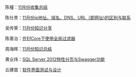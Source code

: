陈槿：[11月份收集总结](陈槿/index.md)

陈仕贵：[11月份ip地址、域名、DNS、URL（即网址)的区别与联系](陈仕贵/index.md)

吴传荣：[11月份知识分享](吴传荣/index.md)

陈善治：[在EfCore下使用全局过滤器](陈善治/index.md)

周海辉：[11月份知识总结](周海辉/index.md)

黄业炜：[SQL Server 2012特性分页与Swagger功能](黄业炜/index.md)

丘建苗：[软件界面测试与设计](丘建苗/index.md)